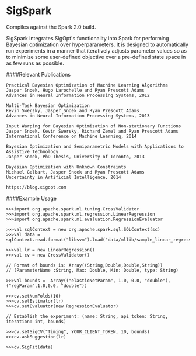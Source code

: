 # SigSpark

Compiles against the Spark 2.0 build. 

SigSpark integrates SigOpt's functionality into Spark for performing Bayesian
optimization over hyperparameters. It is designed to automatically run
experiments  in a manner that iteratively adjusts parameter values so as to
minimize some user-defined objective over a pre-defined state space in as few
runs as possible.

####Relevant Publications

    Practical Bayesian Optimization of Machine Learning Algorithms  
    Jasper Snoek, Hugo Larochelle and Ryan Prescott Adams  
    Advances in Neural Information Processing Systems, 2012  

    Multi-Task Bayesian Optimization  
    Kevin Swersky, Jasper Snoek and Ryan Prescott Adams  
    Advances in Neural Information Processing Systems, 2013  

    Input Warping for Bayesian Optimization of Non-stationary Functions  
    Jasper Snoek, Kevin Swersky, Richard Zemel and Ryan Prescott Adams  
    International Conference on Machine Learning, 2014  

    Bayesian Optimization and Semiparametric Models with Applications to Assistive Technology  
    Jasper Snoek, PhD Thesis, University of Toronto, 2013  
  
    Bayesian Optimization with Unknown Constraints
    Michael Gelbart, Jasper Snoek and Ryan Prescott Adams
    Uncertainty in Artificial Intelligence, 2014

    https://blog.sigopt.com

####Example Usage 

	>>>import org.apache.spark.ml.tuning.CrossValidator
	>>>import org.apache.spark.ml.regression.LinearRegression
	>>>import org.apache.spark.ml.evaluation.RegressionEvaluator

	>>>val sqlContext = new org.apache.spark.sql.SQLContext(sc)
	>>>val data = sqlContext.read.format("libsvm").load("data/mllib/sample_linear_regression_data.txt")

	>>>val lr = new LinearRegression()
	>>>val cv = new CrossValidator()

	// Format of bounds is: Array((String,Double,Double,String))
	// (ParameterName :String, Max: Double, Min: Double, type: String)

	>>>val bounds =  Array(("elasticNetParam", 1.0, 0.0, "double"), ("regParam",1.0,0.0, "double"))

	>>>cv.setNumFolds(10)
	>>>cv.setEstimator(lr)
	>>>cv.setEvaluator(new RegressionEvaluator)

	// Establish the experiment: (name: String, api_token: String, iteration: int, bounds)

	>>>cv.setSigCV("Timing", YOUR_CLIENT_TOKEN, 10, bounds)
	>>>cv.askSuggestion(lr)

	>>>cv.SigFit(data)
